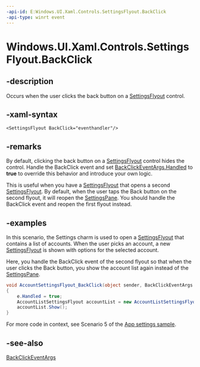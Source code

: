 ```yaml
---
-api-id: E:Windows.UI.Xaml.Controls.SettingsFlyout.BackClick
-api-type: winrt event
---
```


<!-- Event syntax
public event Windows.UI.Xaml.Controls.BackClickEventHandler BackClick
-->

# Windows.UI.Xaml.Controls.SettingsFlyout.BackClick

## -description
Occurs when the user clicks the back button on a [SettingsFlyout](settingsflyout.md) control.

## -xaml-syntax
```xaml
<SettingsFlyout BackClick="eventhandler"/>

```


## -remarks
By default, clicking the back button on a [SettingsFlyout](settingsflyout.md) control hides the control. Handle the BackClick event and set [BackClickEventArgs.Handled](backclickeventargs_handled.md) to **true** to override this behavior and introduce your own logic.

This is useful when you have a [SettingsFlyout](settingsflyout.md) that opens a second [SettingsFlyout](settingsflyout.md). By default, when the user taps the Back button on the second flyout, it will reopen the [SettingsPane](../windows.ui.applicationsettings/settingspane.md). You should handle the BackClick event and reopen the first flyout instead.

## -examples
In this scenario, the Settings charm is used to open a [SettingsFlyout](settingsflyout.md) that contains a list of accounts. When the user picks an account, a new [SettingsFlyout](settingsflyout.md) is shown with options for the selected account.

Here, you handle the BackClick event of the second flyout so that when the user clicks the Back button, you show the account list again instead of the [SettingsPane](../windows.ui.applicationsettings/settingspane.md).

```csharp
void AccountSettingsFlyout_BackClick(object sender, BackClickEventArgs e)
{
    e.Handled = true;
    AccountListSettingsFlyout accountList = new AccountListSettingsFlyout();
    accountList.Show();  
}
```

For more code in context, see Scenario 5 of the [App settings sample](https://github.com/microsoftarchive/msdn-code-gallery-microsoft/tree/master/Official%20Windows%20Platform%20Sample/App%20settings%20sample).

## -see-also
[BackClickEventArgs](backclickeventargs.md)
